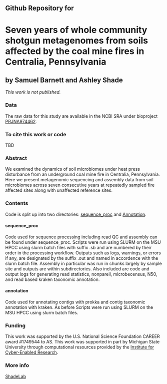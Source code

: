 ## Github Repository for
# Seven years of whole community shotgun metagenomes from soils affected by the coal mine fires in Centralia, Pennsylvania
## by Samuel Barnett and Ashley Shade
<i>This work is not published.</i>


### Data
The raw data for this study are available in the NCBI SRA under bioproject [PRJNA974462](https://www.ncbi.nlm.nih.gov/sra/?term=number).


### To cite this work or code
TBD

### Abstract
We examined the dynamics of soil microbiomes under heat press disturbance from an underground coal mine fire in Centralia, Pennsylvania. Here we present metagenomic sequencing and assembly data from soil microbiomes across seven consecutive years at repeatedly sampled fire affected sites along with unaffected reference sites.

### Contents
Code is split up into two directories: [sequence_proc](https://github.com/ShadeLab/Centralia_7year_metagenome_processing_Barnett_2024/tree/main/sequence_proc) and [Annotation](https://github.com/ShadeLab/Centralia_7year_metagenome_processing_Barnett_2024/tree/main/annotation).

#### sequence_proc
Code used for sequence processing including read QC and assembly can be found under sequence_proc. Scripts were run using SLURM on the MSU HPCC using slurm batch files with suffix .sb and are numbered by their order in the processing workflow. Outputs such as logs, warnings, or errors if any, are designated by the suffix .out and named in accordence with the slurm batch file. Assembly in particular was run in chunks largely by sample site and outputs are within subdirectories. Also included are code and output logs for generating read statistics, nonpareil, microbecensus, N50, and read based kraken taxonomic annotation.

#### annotation
Code used for annotating contigs with prokka and contig taxonomic annotation with kraken. As before Scripts were run using SLURM on the MSU HPCC using slurm batch files.

### Funding
This work was supported by the U.S. National Science Foundation CAREER award #1749544 to AS. This work was supported in part by Michigan State University through computational resources provided by the [Institute for Cyber-Enabled Research](https://icer.msu.edu/).

### More info
[ShadeLab](http://ashley17061.wixsite.com/shadelab/home)
